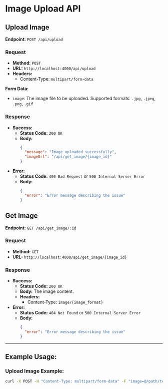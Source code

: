 # Image Upload API

## Upload Image

**Endpoint:** `POST /api/upload`

### Request

- **Method:** `POST`
- **URL:** `http://localhost:4000/api/upload`
- **Headers:**
  - Content-Type: `multipart/form-data`

**Form Data:**
- `image`: The image file to be uploaded. Supported formats: `.jpg`, `.jpeg`, `.png`, `.gif`

### Response

- **Success:**
  - **Status Code:** `200 OK`
  - **Body:**
    ```json
    {
      "message": "Image uploaded successfully",
      "imageUrl": "/api/get_image/{image_id}"
    }
    ```
- **Error:**
  - **Status Code:** `400 Bad Request` or `500 Internal Server Error`
  - **Body:**
    ```json
    {
      "error": "Error message describing the issue"
    }
    ```

## Get Image

**Endpoint:** `GET /api/get_image/:id`

### Request

- **Method:** `GET`
- **URL:** `http://localhost:4000/api/get_image/{image_id}`

### Response

- **Success:**
  - **Status Code:** `200 OK`
  - **Body:** The image content.
  - **Headers:**
    - Content-Type: `image/{image_format}`
- **Error:**
  - **Status Code:** `404 Not Found` or `500 Internal Server Error`
  - **Body:**
    ```json
    {
      "error": "Error message describing the issue"
    }
    ```

---

## Example Usage:

### Upload Image Example:

```bash
curl -X POST -H "Content-Type: multipart/form-data" -F "image=@/path/to/image.jpg" http://localhost:4000/api/upload
